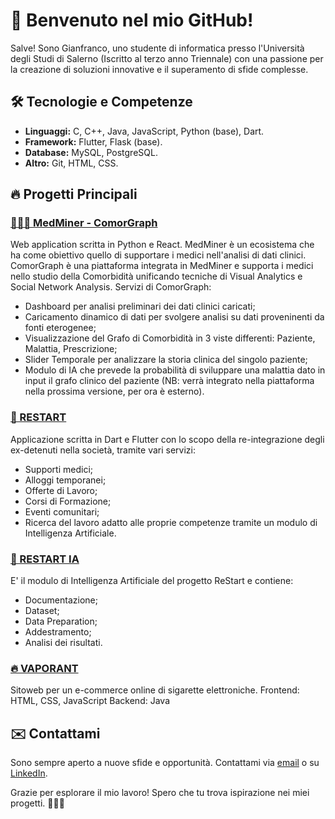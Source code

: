 # 🚀 Benvenuto nel mio GitHub!

Salve! Sono Gianfranco, uno studente di informatica presso l'Università degli Studi di Salerno (Iscritto al terzo anno Triennale) 
con una passione per la creazione di soluzioni innovative e il superamento di sfide complesse.

## 🛠️ Tecnologie e Competenze

- **Linguaggi:** C, C++, Java, JavaScript, Python (base), Dart.
- **Framework:** Flutter, Flask (base).
- **Database:** MySQL, PostgreSQL.
- **Altro:** Git, HTML, CSS.

## 🔥 Progetti Principali

### [👨🏻‍⚕️ MedMiner - ComorGraph](https://github.com/gianfrancobarba/MedMiner)
Web application scritta in Python e React. MedMiner è un ecosistema che ha come obiettivo quello
di supportare i medici nell'analisi di dati clinici. 
ComorGraph è una piattaforma integrata in MedMiner e supporta i medici nello studio della Comorbidità
unificando tecniche di Visual Analytics e Social Network Analysis. 
Servizi di ComorGraph:
- Dashboard per analisi preliminari dei dati clinici caricati;
- Caricamento dinamico di dati per svolgere analisi su dati proveninenti da fonti eterogenee;
- Visualizzazione del Grafo di Comorbidità in 3 viste differenti: Paziente, Malattia, Prescrizione;
- Slider Temporale per analizzare la storia clinica del singolo paziente;
- Modulo di IA che prevede la probabilità di sviluppare una malattia dato in input il grafo clinico del paziente
  (NB: verrà integrato nella piattaforma nella prossima versione, per ora è esterno).

### [🚀 RESTART](https://github.com/gianfrancobarba/ReStart)
Applicazione scritta in Dart e Flutter con lo scopo della re-integrazione degli ex-detenuti nella società, 
tramite vari servizi:
- Supporti medici;
- Alloggi temporanei;
- Offerte di Lavoro;
- Corsi di Formazione;
- Eventi comunitari;
- Ricerca del lavoro adatto alle proprie competenze tramite un modulo di Intelligenza Artificiale.

### [🚀 RESTART IA](https://github.com/gianfrancobarba/RestartIA)
E' il modulo di Intelligenza Artificiale del progetto ReStart e contiene:
- Documentazione;
- Dataset;
- Data Preparation;
- Addestramento;
- Analisi dei risultati.
  
### [🔥 VAPORANT](https://github.com/gianfrancobarba/Vaporant)
Sitoweb per un e-commerce online di sigarette elettroniche.
Frontend: HTML, CSS, JavaScript
Backend: Java

## ✉️ Contattami

Sono sempre aperto a nuove sfide e opportunità. Contattami via [email](mailto:gianfrancobarba25@gmail.com) o su [LinkedIn](https://www.linkedin.com/in/gianfranco-barba-a732462a7/).

Grazie per esplorare il mio lavoro! Spero che tu trova ispirazione nei miei progetti. 👨‍💻✨
